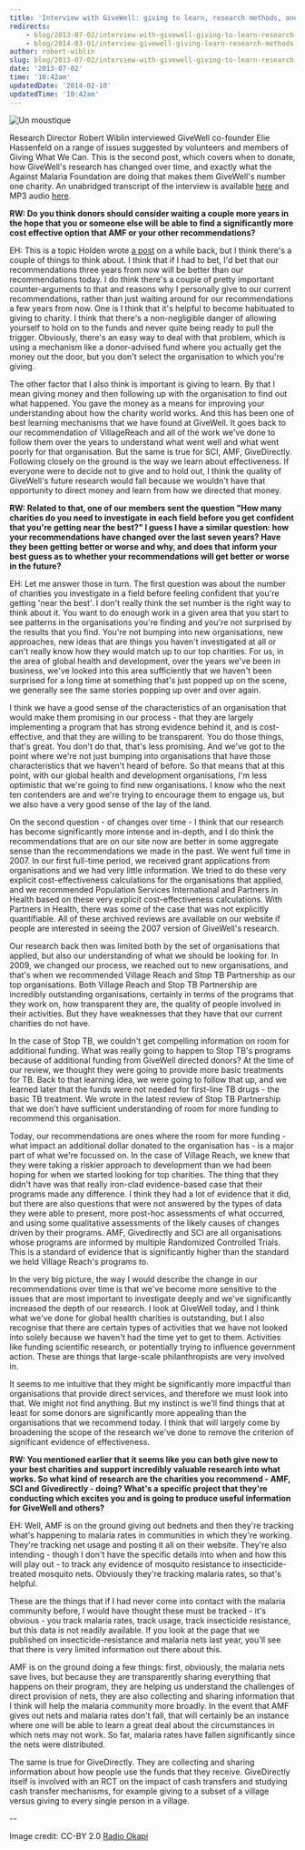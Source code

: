 ```yaml
---
title: 'Interview with GiveWell: giving to learn, research methods, and the added value of AMF'
redirects:
    - blog/2013-07-02/interview-with-givewell-giving-to-learn-research-methods-and-the-added-value-of-amf
    - blog/2014-03-01/interview-givewell-giving-learn-research-methods-and-added-value-amf
author: robert-wiblin
slug: blog/2013-07-02/interview-with-givewell-giving-to-learn-research-methods-and-the-added-value-of-amf
date: '2013-07-02'
time: '10:42am'
updatedDate: '2014-02-10'
updatedTime: '10:42am'
---
```

![Un moustique](http://farm5.staticflickr.com/4011/4443583700_64503c0592_m.jpg)

Research Director Robert Wiblin interviewed GiveWell co-founder Elie Hassenfeld on a range of issues suggested by volunteers and members of Giving What We Can. This is the second post, which covers when to donate, how GiveWell's research has changed over time, and exactly what the Against Malaria Foundation are doing that makes them GiveWell's number one charity. An unabridged transcript of the interview is available [here](https://docs.google.com/document/d/1XYtWXc5__oZyq-_H8QJbY4ShbV_Az4Azerb2yfC0od0/) and MP3 audio [here](https://docs.google.com/uc?export=download&confirm=TNCZ&id=0B8_48dde-9C3TWVQYUwwWTN3NGM).

**RW: Do you think donors should consider waiting a couple more years in the hope that you or someone else will be able to find a significantly more cost effective option that AMF or your other recommendations?**

EH: This is a topic Holden wrote [a post](http://blog.givewell.org/2011/12/20/give-now-or-give-later/) on a while back, but I think there's a couple of things to think about. I think that if I had to bet, I'd bet that our recommendations three years from now will be better than our recommendations today. I do think there's a couple of pretty important counter-arguments to that and reasons why I personally give to our current recommendations, rather than just waiting around for our recommendations a few years from now. One is I think that it's helpful to become habituated to giving to charity. I think that there's a non-negligible danger of allowing yourself to hold on to the funds and never quite being ready to pull the trigger. Obviously, there's an easy way to deal with that problem, which is using a mechanism like a donor-advised fund where you actually get the money out the door, but you don't select the organisation to which you're giving.

The other factor that I also think is important is giving to learn. By that I mean giving money and then following up with the organisation to find out what happened. You gave the money as a means for improving your understanding about how the charity world works. And this has been one of best learning mechanisms that we have found at GiveWell. It goes back to our recommendation of VillageReach and all of the work we've done to follow them over the years to understand what went well and what went poorly for that organisation. But the same is true for SCI, AMF, GiveDirectly. Following closely on the ground is the way we learn about effectiveness. If everyone were to decide not to give and to hold out, I think the quality of GiveWell's future research would fall because we wouldn't have that opportunity to direct money and learn from how we directed that money.

**RW: Related to that, one of our members sent the question "How many charities do you need to investigate in each field before you get confident that you're getting near the best?" I guess I have a similar question: how your recommendations have changed over the last seven years? Have they been getting better or worse and why, and does that inform your best guess as to whether your recommendations will get better or worse in the future?**

EH: Let me answer those in turn. The first question was about the number of charities you investigate in a field before feeling confident that you're getting 'near the best'. I don't really think the set number is the right way to think about it. You want to do enough work in a given area that you start to see patterns in the organisations you're finding and you're not surprised by the results that you find. You're not bumping into new organisations, new approaches, new ideas that are things you haven't investigated at all or can't really know how they would match up to our top charities. For us, in the area of global health and development, over the years we've been in business, we've looked into this area sufficiently that we haven't been surprised for a long time at something that's just popped up on the scene, we generally see the same stories popping up over and over again.

I think we have a good sense of the characteristics of an organisation that would make them promising in our process - that they are largely implementing a program that has strong evidence behind it, and is cost-effective, and that they are willing to be transparent. You do those things, that's great. You don't do that, that's less promising. And we've got to the point where we're not just bumping into organisations that have those characteristics that we haven't heard of before. So that means that at this point, with our global health and development organisations, I'm less optimistic that we're going to find new organisations. I know who the next ten contenders are and we're trying to encourage them to engage us, but we also have a very good sense of the lay of the land.

On the second question - of changes over time - I think that our research has become significantly more intense and in-depth, and I do think the recommendations that are on our site now are better in some aggregate sense than the recommendations we made in the past. We went full time in 2007\. In our first full-time period, we received grant applications from organisations and we had very little information. We tried to do these very explicit cost-effectiveness calculations for the organisations that applied, and we recommended Population Services International and Partners in Health based on these very explicit cost-effectiveness calculations. With Partners in Health, there was some of the case that was not explicitly quantifiable. All of these archived reviews are available on our website if people are interested in seeing the 2007 version of GiveWell's research.

Our research back then was limited both by the set of organisations that applied, but also our understanding of what we should be looking for. In 2009, we changed our process, we reached out to new organisations, and that's when we recommended Village Reach and Stop TB Partnership as our top organisations. Both Village Reach and Stop TB Partnership are incredibly outstanding organisations, certainly in terms of the programs that they work on, how transparent they are, the quality of people involved in their activities. But they have weaknesses that they have that our current charities do not have.

In the case of Stop TB, we couldn't get compelling information on room for additional funding. What was really going to happen to Stop TB's programs because of additional funding from GiveWell directed donors? At the time of our review, we thought they were going to provide more basic treatments for TB. Back to that learning idea, we were going to follow that up, and we learned later that the funds were not needed for first-line TB drugs - the basic TB treatment. We wrote in the latest review of Stop TB Partnership that we don't have sufficient understanding of room for more funding to recommend this organisation.

Today, our recommendations are ones where the room for more funding - what impact an additional dollar donated to the organisation has - is a major part of what we're focussed on. In the case of Village Reach, we knew that they were taking a riskier approach to development than we had been hoping for when we started looking for top charities. The thing that they didn't have was that really iron-clad evidence-based case that their programs made any difference. I think they had a lot of evidence that it did, but there are also questions that were not answered by the types of data they were able to present, more post-hoc assessments of what occurred, and using some qualitative assessments of the likely causes of changes driven by their programs. AMF, Givedirectly and SCI are all organisations whose programs are informed by multiple Randomized Controlled Trials. This is a standard of evidence that is significantly higher than the standard we held Village Reach's programs to.

In the very big picture, the way I would describe the change in our recommendations over time is that we've become more sensitive to the issues that are most important to investigate deeply and we've significantly increased the depth of our research. I look at GiveWell today, and I think what we've done for global health charities is outstanding, but I also recognise that there are certain types of activities that we have not looked into solely because we haven't had the time yet to get to them. Activities like funding scientific research, or potentially trying to influence government action. These are things that large-scale philanthropists are very involved in.

It seems to me intuitive that they might be significantly more impactful than organisations that provide direct services, and therefore we must look into that. We might not find anything. But my instinct is we'll find things that at least for some donors are significantly more appealing than the organisations that we recommend today. I think that will largely come by broadening the scope of the research we've done to remove the criterion of significant evidence of effectiveness.

**RW: You mentioned earlier that it seems like you can both give now to your best charities and support incredibly valuable research into what works. So what kind of research are the charities you recommend - AMF, SCI and Givedirectly - doing? What's a specific project that they're conducting which excites you and is going to produce useful information for GiveWell and others?**

EH: Well, AMF is on the ground giving out bednets and then they're tracking what's happening to malaria rates in communities in which they're working. They're tracking net usage and posting it all on their website. They're also intending - though I don't have the specific details into when and how this will play out - to track any evidence of mosquito resistance to insecticide-treated mosquito nets. Obviously they're tracking malaria rates, so that's helpful.

These are the things that if I had never come into contact with the malaria community before, I would have thought these must be tracked - it's obvious - you track malaria rates, track usage, track insecticide resistance, but this data is not readily available. If you look at the page that we published on insecticide-resistance and malaria nets last year, you'll see that there is very limited information out there about this.

AMF is on the ground doing a few things: first, obviously, the malaria nets save lives, but because they are transparently sharing everything that happens on their program, they are helping us understand the challenges of direct provision of nets, they are also collecting and sharing information that I think will help the malaria community more broadly. In the event that AMF gives out nets and malaria rates don't fall, that will certainly be an instance where one will be able to learn a great deal about the circumstances in which nets may not work. So far, malaria rates have fallen significantly since the nets were distributed.

The same is true for GiveDirectly. They are collecting and sharing information about how people use the funds that they receive. GiveDirectly itself is involved with an RCT on the impact of cash transfers and studying cash transfer mechanisms, for example giving to a subset of a village versus giving to every single person in a village.

--

Image credit: CC-BY 2.0 [Radio Okapi](http://www.flickr.com/photos/radiookapi/4443583700)
